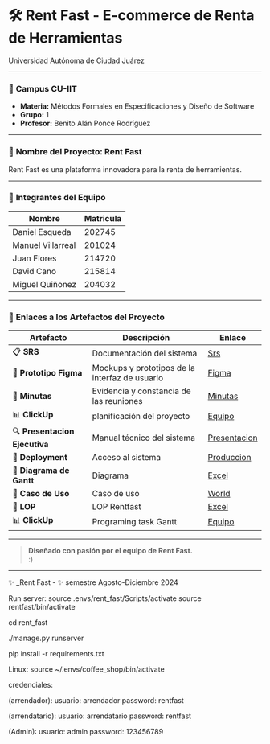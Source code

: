 # 🛠️ Rent Fast - E-commerce de Renta de Herramientas

Universidad Autónoma de Ciudad Juárez

---

### 📍 **Campus CU-IIT**

- **Materia:** Métodos Formales en Especificaciones y Diseño de Software
- **Grupo:** 1
- **Profesor:** Benito Alán Ponce Rodríguez

---

### 🚀 **Nombre del Proyecto: Rent Fast**

Rent Fast es una plataforma innovadora para la renta de herramientas.

---

### 👥 **Integrantes del Equipo**

| **Nombre**          | **Matricula**                 |
|---------------------|-------------------------|
| Daniel Esqueda       | 202745 |
| Manuel Villarreal    | 201024   |
| Juan Flores          | 214720     |
| David Cano           | 215814          |
| Miguel Quiñonez      | 204032                   |

---

### 📎 **Enlaces a los Artefactos del Proyecto**

| **Artefacto**                   | **Descripción**                                      | **Enlace**                    |
|---------------------------------|------------------------------------------------------|-------------------------------|
| 📋 **SRS**   | Documentación del sistema              | [Srs](https://docs.google.com/document/d/1MSJsYhJsnVobpuSjp5Xx6Lbikcus04KRX32SIODuzjg/edit)               |
| 🎨 **Prototipo Figma**      | Mockups y prototipos de la interfaz de usuario      | [Figma](https://www.figma.com/design/DqNMLt1DgTEDr58qPcCsJR/Untitled?node-id=0-1&t=hnDtHx7WwXxb9cOy-1)                  |
| 📝 **Minutas**             | Evidencia y constancia de las reuniones                   | [Minutas](https://docs.google.com/document/d/10AW_PeDBsyLUgOTcz1H-SXzR4rqp2D-brmx5MBfgak4/edit)                   |
| 📊 **ClickUp**         | planificación del proyecto              | [Equipo](https://app.clickup.com/9011196981/v/li/901104714215)                     |
| 🔍 **Presentacion Ejecutiva**     | Manual técnico del sistema                            | [Presentacion](https://docs.google.com/presentation/d/1HG1plcm2fi8WrhMR_xxK0vFT4hqbWSCDsdASkHXe8d8/edit?usp=drive_open&ouid=0)            |
| 🔗 **Deployment**             | Acceso al sistema                   | [Produccion](https://rentfast.live/)                   |
| 🔗 **Diagrama de Gantt**             | Diagrama                   | [Excel](https://alumnosuacj-my.sharepoint.com/:x:/g/personal/al214720_alumnos_uacj_mx/EbK-gQDheoRDii-Ij9QbU0MB7bxXEGIa1FOWTC5etZafVQ?e=wkDc5L )                   |
| 🔗 **Caso de Uso**             | Caso de uso                   | [World](https://docs.google.com/document/d/1A6KYdG0eG6XtxhBEghS4FSh59YGc_fzoYsPU8UY18Gs/edit?usp=sharing)                   |
| 🔗 **LOP**             | LOP Rentfast                   | [Excel](https://docs.google.com/spreadsheets/d/10TVIGTao-HNS1O8hR-kylg5nKtoe0EEAW4MW8teMSTc/edit?usp=sharing)                   |
| 📊 **ClickUp**         | Programing task Gantt              | [Equipo](https://app.clickup.com/9011548244/v/li/901106282701)                     |
---

> **Diseñado con pasión por el equipo de Rent Fast.**  
> :)

---

✨ _Rent Fast - ✨ semestre Agosto-Diciembre 2024

Run server:
source .envs/rent_fast/Scripts/activate
source rentfast/bin/activate

cd rent_fast

./manage.py runserver

pip install -r requirements.txt
 
 Linux:
 source ~/.envs/coffee_shop/bin/activate

 credenciales:

(arrendador):
usuario:
arrendador
password:
rentfast

(arrendatario):
usuario:
arrendatario
password:
rentfast

(Admin):
usuario:
admin
password:
123456789